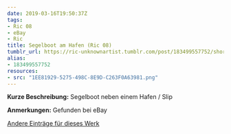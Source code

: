 ```yaml
---
date: 2019-03-16T19:50:37Z
tags:
- Ric 08
- eBay
- Ric
title: Segelboot am Hafen (Ric 08)
tumblr_url: https://ric-unknownartist.tumblr.com/post/183499557752/short-description-sailing-boat-next-to-a-harbour
alias:
- 183499557752
resources:
- src: "1EE81929-5275-498C-8E9D-C263F0A63981.png"
---
```


**Kurze Beschreibung:** Segelboot neben einem Hafen / Slip

**Anmerkungen:** Gefunden bei eBay

[Andere Einträge für dieses Werk](/tags/Ric-08)
